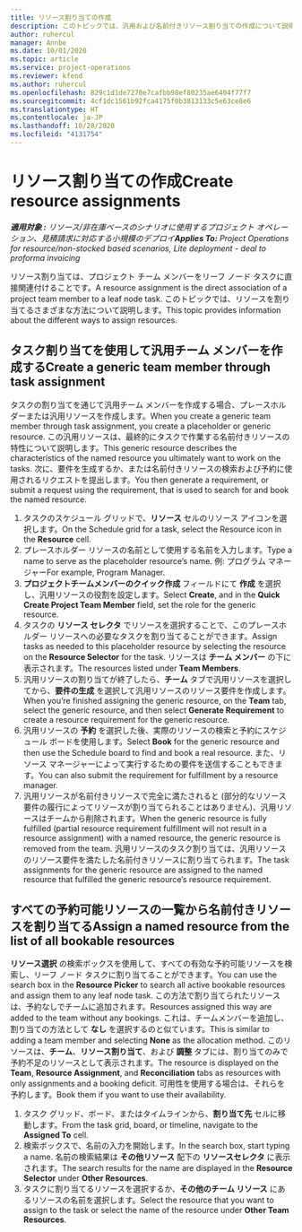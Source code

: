 ```yaml
---
title: リソース割り当ての作成
description: このトピックでは、汎用および名前付きリソース割り当ての作成について説明します。
author: ruhercul
manager: Annbe
ms.date: 10/01/2020
ms.topic: article
ms.service: project-operations
ms.reviewer: kfend
ms.author: ruhercul
ms.openlocfilehash: 829c1d1de7270e7cafbb98ef80235ae6404f77f7
ms.sourcegitcommit: 4cf1dc1561b92fca4175f0b3813133c5e63ce8e6
ms.translationtype: HT
ms.contentlocale: ja-JP
ms.lasthandoff: 10/28/2020
ms.locfileid: "4131754"
---
```

# <a name="create-resource-assignments"></a><span data-ttu-id="bce4e-103">リソース割り当ての作成</span><span class="sxs-lookup"><span data-stu-id="bce4e-103">Create resource assignments</span></span>

<span data-ttu-id="bce4e-104">_**適用対象 :** リソース/非在庫ベースのシナリオに使用するプロジェクト オペレーション、見積請求に対応する小規模のデプロイ_</span><span class="sxs-lookup"><span data-stu-id="bce4e-104">_**Applies To:** Project Operations for resource/non-stocked based scenarios, Lite deployment - deal to proforma invoicing_</span></span>


<span data-ttu-id="bce4e-105">リソース割り当ては、プロジェクト チーム メンバーをリーフ ノード タスクに直接関連付けることです。</span><span class="sxs-lookup"><span data-stu-id="bce4e-105">A resource assignment is the direct association of a project team member to a leaf node task.</span></span> <span data-ttu-id="bce4e-106">このトピックでは、リソースを割り当てるさまざまな方法について説明します。</span><span class="sxs-lookup"><span data-stu-id="bce4e-106">This topic provides information about the different ways to assign resources.</span></span>

## <a name="create-a-generic-team-member-through-task-assignment"></a><span data-ttu-id="bce4e-107">タスク割り当てを使用して汎用チーム メンバーを作成する</span><span class="sxs-lookup"><span data-stu-id="bce4e-107">Create a generic team member through task assignment</span></span>


<span data-ttu-id="bce4e-108">タスクの割り当てを通じて汎用チーム メンバーを作成する場合、プレースホルダーまたは汎用リソースを作成します。</span><span class="sxs-lookup"><span data-stu-id="bce4e-108">When you create a generic team member through task assignment, you create a placeholder or generic resource.</span></span> <span data-ttu-id="bce4e-109">この汎用リソースは、最終的にタスクで作業する名前付きリソースの特性について説明します。</span><span class="sxs-lookup"><span data-stu-id="bce4e-109">This generic resource describes the characteristics of the named resource you ultimately want to work on the tasks.</span></span> <span data-ttu-id="bce4e-110">次に、要件を生成するか、または名前付きリソースの検索および予約に使用されるリクエストを提出します。</span><span class="sxs-lookup"><span data-stu-id="bce4e-110">You then generate a requirement, or submit a request using the requirement, that is used to search for and book the named resource.</span></span>

1. <span data-ttu-id="bce4e-111">タスクのスケジュール グリッドで、**リソース** セルのリソース アイコンを選択します。</span><span class="sxs-lookup"><span data-stu-id="bce4e-111">On the Schedule grid for a task, select the Resource icon in the **Resource** cell.</span></span>
2. <span data-ttu-id="bce4e-112">プレースホルダー リソースの名前として使用する名前を入力します。</span><span class="sxs-lookup"><span data-stu-id="bce4e-112">Type a name to serve as the placeholder resource’s name.</span></span> <span data-ttu-id="bce4e-113">例: プログラム マネージャー</span><span class="sxs-lookup"><span data-stu-id="bce4e-113">For example, Program Manager.</span></span>
3. <span data-ttu-id="bce4e-114">**プロジェクトチームメンバーのクイック作成** フィールドにて **作成** を選択し、汎用リソースの役割を設定します。</span><span class="sxs-lookup"><span data-stu-id="bce4e-114">Select **Create**, and in the **Quick Create Project Team Member** field, set the role for the generic resource.</span></span>
4. <span data-ttu-id="bce4e-115">タスクの **リソース セレクタ** でリソースを選択することで、このプレースホルダー リソースへの必要なタスクを割り当てることができます。</span><span class="sxs-lookup"><span data-stu-id="bce4e-115">Assign tasks as needed to this placeholder resource by selecting the resource on the **Resource Selector** for the task.</span></span> <span data-ttu-id="bce4e-116">リソースは **チーム メンバー** の下に表示されます。</span><span class="sxs-lookup"><span data-stu-id="bce4e-116">The resources listed under **Team Members**.</span></span>
5. <span data-ttu-id="bce4e-117">汎用リソースの割り当てが終了したら、**チーム** タブで汎用リソースを選択してから、**要件の生成** を選択して汎用リソースのリソース要件を作成します。</span><span class="sxs-lookup"><span data-stu-id="bce4e-117">When you’re finished assigning the generic resource, on the **Team** tab, select the generic resource, and then select **Generate Requirement** to create a resource requirement for the generic resource.</span></span>
6. <span data-ttu-id="bce4e-118">汎用リソースの **予約** を選択した後、実際のリソースの検索と予約にスケジュール ボードを使用します。</span><span class="sxs-lookup"><span data-stu-id="bce4e-118">Select **Book** for the generic resource and then use the Schedule board to find and book a real resource.</span></span> <span data-ttu-id="bce4e-119">また、リソース マネージャーによって実行するための要件を送信することもできます。</span><span class="sxs-lookup"><span data-stu-id="bce4e-119">You can also submit the requirement for fulfillment by a resource manager.</span></span>
7. <span data-ttu-id="bce4e-120">汎用リソースが名前付きリソースで完全に満たされると (部分的なリソース要件の履行によってリソースが割り当てられることはありません)、汎用リソースはチームから削除されます。</span><span class="sxs-lookup"><span data-stu-id="bce4e-120">When the generic resource is fully fulfilled (partial resource requirement fulfillment will not result in a resource assignment) with a named resource, the generic resource is removed from the team.</span></span> <span data-ttu-id="bce4e-121">汎用リソースのタスク割り当ては、汎用リソースのリソース要件を満たした名前付きリソースに割り当てられます。</span><span class="sxs-lookup"><span data-stu-id="bce4e-121">The task assignments for the generic resource are assigned to the named resource that fulfilled the generic resource’s resource requirement.</span></span>

## <a name="assign-a-named-resource-from-the-list-of-all-bookable-resources"></a><span data-ttu-id="bce4e-122">すべての予約可能リソースの一覧から名前付きリソースを割り当てる</span><span class="sxs-lookup"><span data-stu-id="bce4e-122">Assign a named resource from the list of all bookable resources</span></span>

<span data-ttu-id="bce4e-123">**リソース選択** の検索ボックスを使用して、すべての有効な予約可能リソースを検索し、リーフ ノード タスクに割り当てることができます。</span><span class="sxs-lookup"><span data-stu-id="bce4e-123">You can use the search box in the **Resource Picker** to search all active bookable resources and assign them to any leaf node task.</span></span> <span data-ttu-id="bce4e-124">この方法で割り当てられたリソースは、予約なしでチームに追加されます。</span><span class="sxs-lookup"><span data-stu-id="bce4e-124">Resources assigned this way are added to the team without any bookings.</span></span> <span data-ttu-id="bce4e-125">これは、チームメンバーを追加し、割り当ての方法として **なし** を選択するのと似ています。</span><span class="sxs-lookup"><span data-stu-id="bce4e-125">This is similar to adding a team member and selecting **None** as the allocation method.</span></span> <span data-ttu-id="bce4e-126">このリソースは、**チーム**、**リソース割り当て**、および **調整** タブには、割り当てのみで予約不足のリソースとして表示されます。</span><span class="sxs-lookup"><span data-stu-id="bce4e-126">The resource is displayed on the **Team**, **Resource Assignment**, and **Reconciliation** tabs as resources with only assignments and a booking deficit.</span></span> <span data-ttu-id="bce4e-127">可用性を使用する場合は、それらを予約します。</span><span class="sxs-lookup"><span data-stu-id="bce4e-127">Book them if you want to use their availability.</span></span>

1. <span data-ttu-id="bce4e-128">タスク グリッド、ボード、またはタイムラインから、**割り当て先** セルに移動します。</span><span class="sxs-lookup"><span data-stu-id="bce4e-128">From the task grid, board, or timeline, navigate to the **Assigned To** cell.</span></span>
2. <span data-ttu-id="bce4e-129">検索ボックスで、名前の入力を開始します。</span><span class="sxs-lookup"><span data-stu-id="bce4e-129">In the search box, start typing a name.</span></span> <span data-ttu-id="bce4e-130">名前の検索結果は **その他リソース** 配下の **リソースセレクタ** に表示されます。</span><span class="sxs-lookup"><span data-stu-id="bce4e-130">The search results for the name are displayed in the **Resource Selector** under **Other Resources**.</span></span>
3. <span data-ttu-id="bce4e-131">タスクに割り当てるリソースを選択するか、**その他のチーム リソース** にあるリソースの名前を選択します。</span><span class="sxs-lookup"><span data-stu-id="bce4e-131">Select the resource that you want to assign to the task or select the name of the resource under **Other Team Resources**.</span></span>
